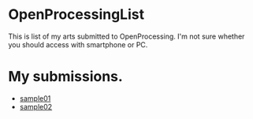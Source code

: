 # OpenProcessingList
This is list of my arts submitted to OpenProcessing. I'm not sure whether you should access with smartphone or PC.

# My submissions.
- [sample01](https://openprocessing.org/sketch/1154919)
- [sample02](https://openprocessing.org/sketch/1155010)
